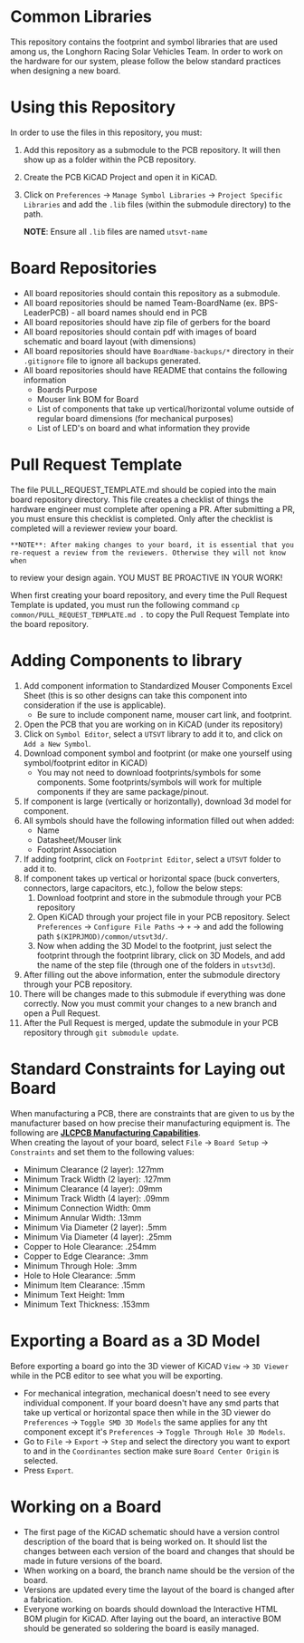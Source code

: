 # Common Libraries
This repository contains the footprint and symbol libraries that are used among us, the Longhorn Racing Solar Vehicles Team. 
In order to work on the hardware for our system, please follow the below standard practices when designing a new board.

# Using this Repository
In order to use the files in this repository, you must:
1. Add this repository as a submodule to the PCB repository. It will then show up as a folder within the PCB repository.
2. Create the PCB KiCAD Project and open it in KiCAD.
3. Click on `Preferences` -> `Manage Symbol Libraries` -> `Project Specific Libraries` and add the `.lib` files (within the submodule directory) to the path.
    
    **NOTE**: Ensure all `.lib` files are named `utsvt-name`

# Board Repositories
* All board repositories should contain this repository as a submodule.
* All board repositories should be named Team-BoardName (ex. BPS-LeaderPCB) - all board names should end in PCB
* All board repositories should have zip file of gerbers for the board
* All board repositories should contain pdf with images of board schematic and board layout (with dimensions)
* All board repositories should have `BoardName-backups/*` directory in their `.gitignore` file to ignore all backups generated.
* All board repositories should have README that contains the following information
    * Boards Purpose
    * Mouser link BOM for Board
    * List of components that take up vertical/horizontal volume outside of regular board dimensions (for mechanical purposes)
    * List of LED's on board and what information they provide

# Pull Request Template
The file PULL_REQUEST_TEMPLATE.md should be copied into the main board repository directory. This file creates a checklist of 
things the hardware engineer must complete after opening a PR. After submitting a PR, you must ensure this checklist is completed. Only after
the checklist is completed will a reviewer review your board.

    **NOTE**: After making changes to your board, it is essential that you re-request a review from the reviewers. Otherwise they will not know when
to review your design again. YOU MUST BE PROACTIVE IN YOUR WORK!

When first creating your board repository, and every time the Pull Request Template is updated, you must run the following command
`cp common/PULL_REQUEST_TEMPLATE.md .` to copy the Pull Request Template into the board repository.

# Adding Components to library
1. Add component information to Standardized Mouser Components Excel Sheet (this is so other designs can take this component into consideration if the use is applicable).
    * Be sure to include component name, mouser cart link, and footprint.
2. Open the PCB that you are working on in KiCAD (under its repository)
3. Click on `Symbol Editor`, select a `UTSVT` library to add it to, and click on `Add a New Symbol`.
4. Download component symbol and footprint (or make one yourself using symbol/footprint editor in KiCAD)
    * You may not need to download footprints/symbols for some components. Some footprints/symbols will work for multiple components if they are same package/pinout.
5. If component is large (vertically or horizontally), download 3d model for component.
6. All symbols should have the following information filled out when added:
    * Name
    * Datasheet/Mouser link
    * Footprint Association
7. If adding footprint, click on `Footprint Editor`, select a `UTSVT` folder to add it to.
8. If component takes up vertical or horizontal space (buck converters, connectors, large capacitors, etc.), follow the below steps:
    1. Download footprint and store in the submodule through your PCB repository
    2. Open KiCAD through your project file in your PCB repository. Select `Preferences` -> `Configure File Paths` -> `+` -> and add the following path `$(KIPRJMOD)/common/utsvt3d/`.
    3. Now when adding the 3D Model to the footprint, just select the footprint through the footprint library, click on 3D Models, and add the name of the step file (through one of the folders in `utsvt3d`).
9. After filling out the above information, enter the submodule directory through your PCB repository.
10. There will be changes made to this submodule if everything was done correctly. Now you must commit your changes to a new branch and open a Pull Request.
11. After the Pull Request is merged, update the submodule in your PCB repository through `git submodule update`.

# Standard Constraints for Laying out Board
When manufacturing a PCB, there are constraints that are given to us by the manufacturer based on how precise their manufacturing equipment is. The following are [**JLCPCB Manufacturing Capabilities**](https://jlcpcb.com/capabilities/Capabilities).  
When creating the layout of your board, select
`File` -> `Board Setup` -> `Constraints` and set them to the following values:
* Minimum Clearance (2 layer): .127mm
* Minimum Track Width (2 layer): .127mm
* Minimum Clearance (4 layer): .09mm
* Minimum Track Width (4 layer): .09mm
* Minimum Connection Width: 0mm
* Minimum Annular Width: .13mm
* Minimum Via Diameter (2 layer): .5mm
* Minimum Via Diameter (4 layer): .25mm
* Copper to Hole Clearance: .254mm
* Copper to Edge Clearance: .3mm
* Minimum Through Hole: .3mm
* Hole to Hole Clearance: .5mm
* Minimum Item Clearance: .15mm
* Minimum Text Height: 1mm
* Minimum Text Thickness: .153mm

# Exporting a Board as a 3D Model
Before exporting a board go into the 3D viewer of KiCAD `View` -> `3D Viewer` while in the PCB editor to see what you will be exporting. 
* For mechanical integration, mechanical doesn't need to see every individual component.  If your board doesn't have any smd parts that take up vertical or horizontal space then while in the 3D viewer do `Preferences` -> `Toggle SMD 3D Models` the same applies for any tht component except it's `Preferences` -> `Toggle Through Hole 3D Models`.  
* Go to `File` -> `Export` -> `Step` and select the directory you want to export to and in the `Coordinantes` section make sure `Board Center Origin` is selected.
* Press `Export`.

# Working on a Board
* The first page of the KiCAD schematic should have a version control description of the board that is being worked on. It should list the changes between each version of the board and changes that should be made in future versions of the board.
* When working on a board, the branch name should be the version of the board.
* Versions are updated every time the layout of the board is changed after a fabrication.
* Everyone working on boards should download the Interactive HTML BOM plugin for KiCAD. After laying out the board, an interactive BOM should be generated so soldering the board is easily managed.